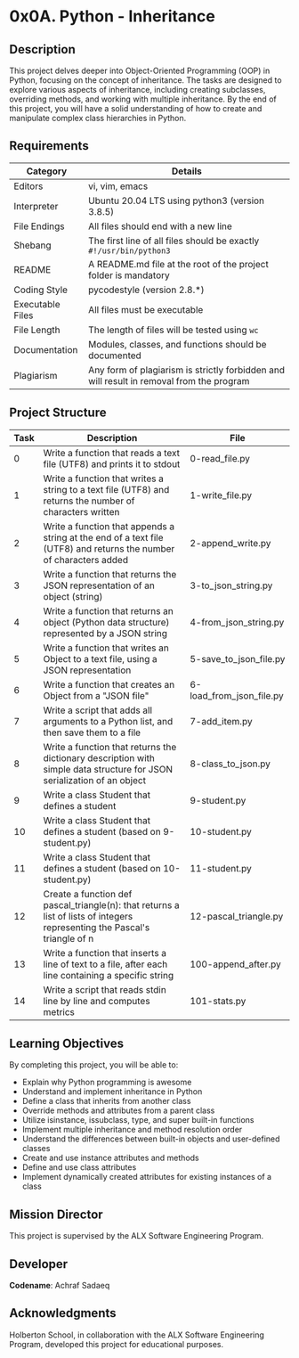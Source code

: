 # 0x0A. Python - Inheritance

## Description

This project delves deeper into Object-Oriented Programming (OOP) in Python, focusing on the concept of inheritance. The tasks are designed to explore various aspects of inheritance, including creating subclasses, overriding methods, and working with multiple inheritance. By the end of this project, you will have a solid understanding of how to create and manipulate complex class hierarchies in Python.

## Requirements

| Category | Details |
|----------|---------|
| Editors | vi, vim, emacs |
| Interpreter | Ubuntu 20.04 LTS using python3 (version 3.8.5) |
| File Endings | All files should end with a new line |
| Shebang | The first line of all files should be exactly `#!/usr/bin/python3` |
| README | A README.md file at the root of the project folder is mandatory |
| Coding Style | pycodestyle (version 2.8.*) |
| Executable Files | All files must be executable |
| File Length | The length of files will be tested using `wc` |
| Documentation | Modules, classes, and functions should be documented |
| Plagiarism | Any form of plagiarism is strictly forbidden and will result in removal from the program |

## Project Structure

| Task | Description | File |
|------|-------------|------|
| 0 | Write a function that reads a text file (UTF8) and prints it to stdout | 0-read_file.py |
| 1 | Write a function that writes a string to a text file (UTF8) and returns the number of characters written | 1-write_file.py |
| 2 | Write a function that appends a string at the end of a text file (UTF8) and returns the number of characters added | 2-append_write.py |
| 3 | Write a function that returns the JSON representation of an object (string) | 3-to_json_string.py |
| 4 | Write a function that returns an object (Python data structure) represented by a JSON string | 4-from_json_string.py |
| 5 | Write a function that writes an Object to a text file, using a JSON representation | 5-save_to_json_file.py |
| 6 | Write a function that creates an Object from a "JSON file" | 6-load_from_json_file.py |
| 7 | Write a script that adds all arguments to a Python list, and then save them to a file | 7-add_item.py |
| 8 | Write a function that returns the dictionary description with simple data structure for JSON serialization of an object | 8-class_to_json.py |
| 9 | Write a class Student that defines a student | 9-student.py |
| 10 | Write a class Student that defines a student (based on 9-student.py) | 10-student.py |
| 11 | Write a class Student that defines a student (based on 10-student.py) | 11-student.py |
| 12 | Create a function def pascal_triangle(n): that returns a list of lists of integers representing the Pascal's triangle of n | 12-pascal_triangle.py |
| 13 | Write a function that inserts a line of text to a file, after each line containing a specific string | 100-append_after.py |
| 14 | Write a script that reads stdin line by line and computes metrics | 101-stats.py |
 
## Learning Objectives

By completing this project, you will be able to:

* Explain why Python programming is awesome
* Understand and implement inheritance in Python
* Define a class that inherits from another class
* Override methods and attributes from a parent class
* Utilize isinstance, issubclass, type, and super built-in functions
* Implement multiple inheritance and method resolution order
* Understand the differences between built-in objects and user-defined classes
* Create and use instance attributes and methods
* Define and use class attributes
* Implement dynamically created attributes for existing instances of a class

## Mission Director
This project is supervised by the ALX Software Engineering Program.

## Developer
**Codename**: Achraf Sadaeq

## Acknowledgments
Holberton School, in collaboration with the ALX Software Engineering Program, developed this project for educational purposes.

